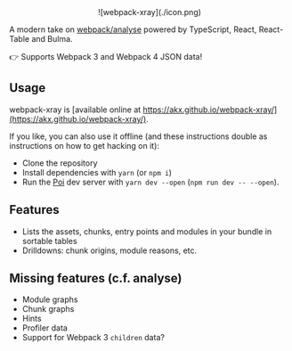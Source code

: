<div style="text-align: center">
![webpack-xray](./icon.png)
</div>

A modern take on [webpack/analyse](https://github.com/webpack/analyse)
powered by TypeScript, React, React-Table and Bulma.

:point_right: Supports Webpack 3 and Webpack 4 JSON data!

## Usage

webpack-xray is [available online at https://akx.github.io/webpack-xray/](https://akx.github.io/webpack-xray/).

If you like, you can also use it offline (and these instructions double as instructions on how to get hacking on it):

* Clone the repository
* Install dependencies with `yarn` (or `npm i`)
* Run the [Poi][poi] dev server with `yarn dev --open` (`npm run dev -- --open`).

## Features

* Lists the assets, chunks, entry points and modules in your bundle in sortable tables
* Drilldowns: chunk origins, module reasons, etc.

## Missing features (c.f. analyse)

* Module graphs
* Chunk graphs
* Hints
* Profiler data
* Support for Webpack 3 `children` data?

[poi]: http://poi.js.org/
